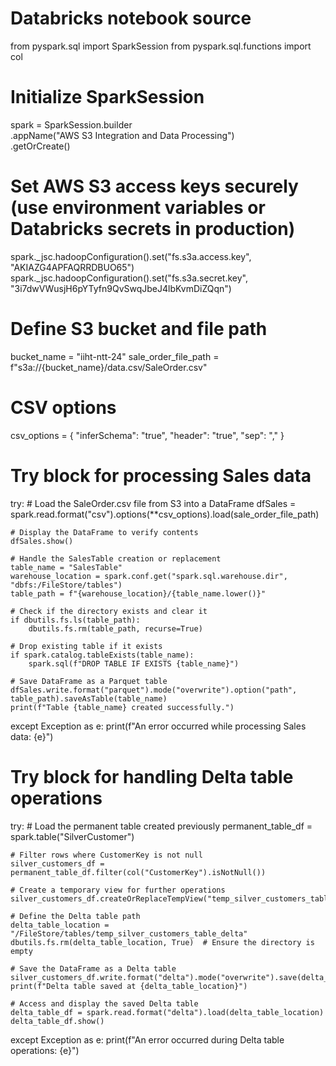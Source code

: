 # Databricks notebook source
from pyspark.sql import SparkSession
from pyspark.sql.functions import col

# Initialize SparkSession
spark = SparkSession.builder \
    .appName("AWS S3 Integration and Data Processing") \
    .getOrCreate()

# Set AWS S3 access keys securely (use environment variables or Databricks secrets in production)
spark._jsc.hadoopConfiguration().set("fs.s3a.access.key", "AKIAZG4APFAQRRDBUO65")
spark._jsc.hadoopConfiguration().set("fs.s3a.secret.key", "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")

# Define S3 bucket and file path
bucket_name = "iiht-ntt-24"
sale_order_file_path = f"s3a://{bucket_name}/data.csv/SaleOrder.csv"

# CSV options
csv_options = {
    "inferSchema": "true",
    "header": "true",
    "sep": ","
}

# Try block for processing Sales data
try:
    # Load the SaleOrder.csv file from S3 into a DataFrame
    dfSales = spark.read.format("csv").options(**csv_options).load(sale_order_file_path)

    # Display the DataFrame to verify contents
    dfSales.show()

    # Handle the SalesTable creation or replacement
    table_name = "SalesTable"
    warehouse_location = spark.conf.get("spark.sql.warehouse.dir", "dbfs:/FileStore/tables")
    table_path = f"{warehouse_location}/{table_name.lower()}"

    # Check if the directory exists and clear it
    if dbutils.fs.ls(table_path):
        dbutils.fs.rm(table_path, recurse=True)
        
    # Drop existing table if it exists
    if spark.catalog.tableExists(table_name):
        spark.sql(f"DROP TABLE IF EXISTS {table_name}")
        
    # Save DataFrame as a Parquet table
    dfSales.write.format("parquet").mode("overwrite").option("path", table_path).saveAsTable(table_name)
    print(f"Table {table_name} created successfully.")

except Exception as e:
    print(f"An error occurred while processing Sales data: {e}")

# Try block for handling Delta table operations
try:
    # Load the permanent table created previously
    permanent_table_df = spark.table("SilverCustomer")

    # Filter rows where CustomerKey is not null
    silver_customers_df = permanent_table_df.filter(col("CustomerKey").isNotNull())

    # Create a temporary view for further operations
    silver_customers_df.createOrReplaceTempView("temp_silver_customers_table")

    # Define the Delta table path
    delta_table_location = "/FileStore/tables/temp_silver_customers_table_delta"
    dbutils.fs.rm(delta_table_location, True)  # Ensure the directory is empty

    # Save the DataFrame as a Delta table
    silver_customers_df.write.format("delta").mode("overwrite").save(delta_table_location)
    print(f"Delta table saved at {delta_table_location}")

    # Access and display the saved Delta table
    delta_table_df = spark.read.format("delta").load(delta_table_location)
    delta_table_df.show()

except Exception as e:
    print(f"An error occurred during Delta table operations: {e}")

